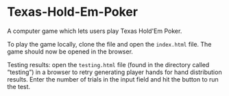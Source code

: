 # Texas-Hold-Em-Poker
A computer game which lets users play Texas Hold'Em Poker.

To play the game locally, clone the file and open the `index.html` file. The game should now be opened in the browser.

Testing results: open the `testing.html` file (found in the directory called “testing”) in a browser to retry generating player hands for hand distribution results. Enter the number of trials in the input field and hit the button to run the test.
